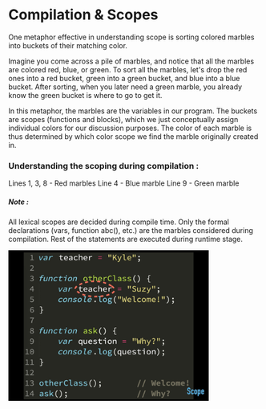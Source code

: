 # Compilation & Scopes

One metaphor effective in understanding scope is sorting colored marbles into buckets of their matching color.


Imagine you come across a pile of marbles, and notice that all the marbles are colored red, blue, or green. To sort all the marbles, let's drop the red ones into a red bucket, green into a green bucket, and blue into a blue bucket. After sorting, when you later need a green marble, you already know the green bucket is where to go to get it.

In this metaphor, the marbles are the variables in our program. The buckets are scopes (functions and blocks), which we just conceptually assign individual colors for our discussion purposes. The color of each marble is thus determined by which color scope we find the marble originally created in.


### Understanding the scoping during compilation :
Lines 1, 3, 8 - Red marbles
Line 4 - Blue marble
Line 9 - Green marble



##### *Note* :
All lexical scopes are decided during compile time. Only the formal declarations (vars, function abc(), etc.) are the marbles considered during compilation. Rest of the statements are executed during runtime stage.


<img src="deepimages/1.jpeg" height="300px" width="400px" >
